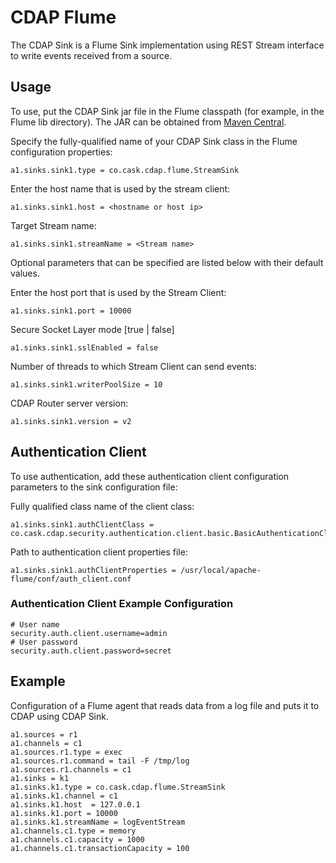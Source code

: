 # CDAP Flume

The CDAP Sink is a Flume Sink implementation using REST Stream interface to write events received from a source.

## Usage

To use, put the CDAP Sink jar file in the Flume classpath (for example, in the Flume lib directory).
The JAR can be obtained from [Maven Central](http://search.maven.org/#search|ga|1|cdap-flume).
 
Specify the fully-qualified name of your CDAP Sink class in the Flume configuration properties:

    a1.sinks.sink1.type = co.cask.cdap.flume.StreamSink

Enter the host name that is used by the stream client:

    a1.sinks.sink1.host = <hostname or host ip>  

Target Stream name:

    a1.sinks.sink1.streamName = <Stream name>


Optional parameters that can be specified are listed below with their default values.

Enter the host port that is used by the Stream Client:

    a1.sinks.sink1.port = 10000

Secure Socket Layer mode [true | false]

    a1.sinks.sink1.sslEnabled = false 

Number of threads to which Stream Client can send events:

    a1.sinks.sink1.writerPoolSize = 10

CDAP Router server version:

    a1.sinks.sink1.version = v2


## Authentication Client

To use authentication, add these authentication client configuration parameters to the sink configuration file:

Fully qualified class name of the client class:

    a1.sinks.sink1.authClientClass = co.cask.cdap.security.authentication.client.basic.BasicAuthenticationClient

Path to authentication client properties file:

    a1.sinks.sink1.authClientProperties = /usr/local/apache-flume/conf/auth_client.conf

### Authentication Client Example Configuration

    # User name
    security.auth.client.username=admin
    # User password
    security.auth.client.password=secret

## Example

Configuration of a Flume agent that reads data from a log file and puts it to CDAP using CDAP Sink.

    a1.sources = r1
    a1.channels = c1
    a1.sources.r1.type = exec
    a1.sources.r1.command = tail -F /tmp/log
    a1.sources.r1.channels = c1
    a1.sinks = k1
    a1.sinks.k1.type = co.cask.cdap.flume.StreamSink
    a1.sinks.k1.channel = c1
    a1.sinks.k1.host  = 127.0.0.1
    a1.sinks.k1.port = 10000
    a1.sinks.k1.streamName = logEventStream
    a1.channels.c1.type = memory
    a1.channels.c1.capacity = 1000
    a1.channels.c1.transactionCapacity = 100
